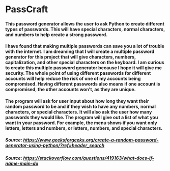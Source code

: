 # PassCraft

#### This password generator allows the user to ask Python to create different types of passwords. This will have special characters, normal characters, and numbers to help create a strong password. 

#### I have found that making multiple passwords can save you a lot of trouble with the internet. I am dreaming that I will create a multiple password generator for this project that will give characters, numbers, capitalization, and other special characters on the keyboard. I am curious to create this multiple password generator because I hope it will give me security. The whole point of using different passwords for different accounts will help reduce the risk of one of my accounts being compromised. Having different passwords also means if one account is compromised, the other accounts won't, as they are unique.

#### The program will ask for user input about how long they want their random password to be and if they wish to have any numbers, normal characters, or special characters. It will also ask the user how many passwords they would like. The program will give out a list of what you want in your password. For example, the menu shows if you want only letters, letters and numbers, or letters, numbers, and special characters.

##### Source: https://www.geeksforgeeks.org/create-a-random-password-generator-using-python/?ref=header_search
##### Source: https://stackoverflow.com/questions/419163/what-does-if-name-main-do
